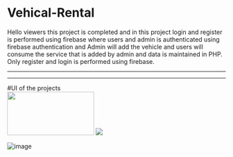 # Vehical-Rental
Hello viewers this project is completed and in this project login and register is performed using firebase where users and admin is authenticated using firebase authentication and Admin will add the vehicle and users will consume the service that is added by admin and data is maintained in PHP. Only register and login is performed using firebase.
<hr>


<hr>
#UI of the projects
<div>
<img src= "https://user-images.githubusercontent.com/96978659/185059300-50eb5d2a-625a-4fba-9be1-268ffaa72486.png " alt=" " width="200" height="100" />
  
 <img src= " " alt=" " />
</div>

![image]()


















